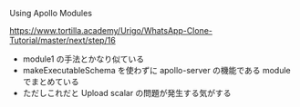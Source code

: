 Using Apollo Modules

https://www.tortilla.academy/Urigo/WhatsApp-Clone-Tutorial/master/next/step/16

- module1 の手法とかなり似ている
- makeExecutableSchema を使わずに apollo-server の機能である module でまとめている
- ただしこれだと Upload scalar の問題が発生する気がする
